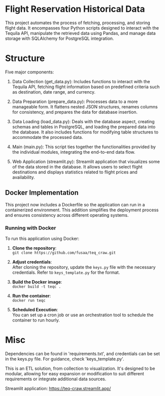# Flight Reservation Historical Data

This project automates the process of fetching, processing, and storing flight data. It encompasses four Python scripts designed to interact with the Tequila API, manipulate the retrieved data using Pandas, and manage data storage with SQLAlchemy for PostgreSQL integration.

# Structure

Five major components:

1. Data Collection (get_data.py): Includes functions to interact with the Tequila API, fetching flight information based on predefined criteria such as destination, date range, and currency.

2. Data Preparation (prepare_data.py): Processes data to a more manageable form. It flattens nested JSON structures, renames columns for consistency, and prepares the data for database insertion.

3. Data Loading (load_data.py): Deals with the database aspect, creating schemas and tables in PostgreSQL, and loading the prepared data into the database. It also includes functions for modifying table structures to accommodate the processed data.

4. Main (main.py): This script ties together the functionalities provided by the individual modules, integrating the end-to-end data flow.

5. Web Application (streamlit.py): Streamlit application that visualizes some of the data stored in the database. It allows users to select flight destinations and displays statistics related to flight prices and availability.


## Docker Implementation

This project now includes a Dockerfile so the application can run in a containerized environment. This addition simplifies the deployment process and ensures consistency across different operating systems.

### Running with Docker

To run this application using Docker:

1. **Clone the repository**:  
`git clone https://github.com/fusaa/teq_craw.git`

2. **Adjust credentials**:  
After cloning the repository, update the `keys.py` file with the necessary credentials. Refer to `keys_template.py` for the format.  
3. **Build the Docker image**:  
`docker build -t teqc .`  
4. **Run the container**:  
`docker run teqc`  
5. **Scheduled Execution**:  
You can set up a cron job or use an orchestration tool to schedule the container to run hourly. 



# Misc

Dependencies can be found in 'requirements.txt', and credentials can be set in the keys.py file. For guidance, check 'keys_template.py'.

This is an ETL solution, from collection to visualization. It's designed to be modular, allowing for easy expansion or modification to suit different requirements or integrate additional data sources.

Streamlit application: https://teq-craw.streamlit.app/

